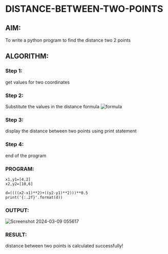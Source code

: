 # DISTANCE-BETWEEN-TWO-POINTS

## AIM:
To write a python program to find the distance two 2 points
## ALGORITHM:
### Step 1: 
get values for two coordinates
### Step 2: 
Substitute the values in the distance formula  ![formula](/formula.JPG)
### Step 3:
display the distance between two points using print statement
### Step 4: 
end of the program
### PROGRAM:
```
x1,y1=[4,2]
x2,y2=[10,6]

d=((((x2-x1)**2)+((y2-y1)**2)))**0.5 
print('{:.2f}'.format(d))
```
### OUTPUT:
![Screenshot 2024-03-09 055617](https://github.com/Ratheesh28/DISTANCE-BETWEEN-TWO-POINTS/assets/138849186/62fd3e58-9aa3-4dfe-aeee-45b08e049655)



### RESULT:
distance between two points is calculated successfully!
